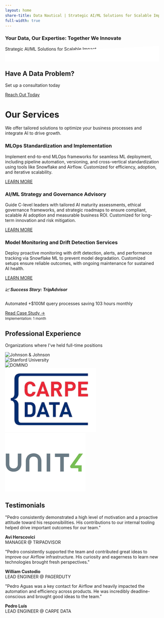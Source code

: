 ```yaml
---
layout: home
share-title: Data Nautical | Strategic AI/ML Solutions for Scalable Impact
full-width: true
---
```


<section id="hero" class="jumbotron jumbotron-fluid text-center text-white mb-0" style="background-image: url('/imgs/hero-background.jpg'); background-size: cover; background-position: center; position: relative;">
  <div class="container py-5">
    <h3 class="display-3 font-weight-bold text-uppercase">Your Data, Our Expertise: Together We Innovate</h3>
    <p class="lead font-weight-bold">Strategic AI/ML Solutions for Scalable Impact</p>
    <a href="https://calendly.com/pm19/30min" class="btn btn-primary btn-lg text-uppercase">See How We Can Help!</a>
  </div>
  <!-- Slanted bottom edge -->
  <div class="slant" style="position: absolute; bottom: -1px; left: 0; width: 100%; height: 50px; background: white; clip-path: polygon(0 100%, 100% 100%, 100% 0, 0 50%); filter: brightness(1);"></div>
</section>

<section id="cta" class="py-5 bg-primary text-white text-center">
  <div class="container">
    <h2 class="mb-2">Have A Data Problem?</h2>
    <p class="mb-4">Set up a consultation today</p>
    <a href="https://calendly.com/pm19/30min" class="btn btn-warning text-uppercase font-weight-bold">Reach Out Today</a>
  </div>
</section>

<div class="container my-5">
  <h1 class="text-center">Our Services</h1>
  <p class="text-center lead text-muted">We offer tailored solutions to optimize your business processes and integrate AI to drive growth.</p>
  <div class="row">
    <div class="col-lg-4 mb-4">
      <div class="card h-100 border-0 shadow">
        <div class="card-body">
          <h3 class="card-title">MLOps Standardization and Implementation</h3>
          <p class="card-text">Implement end-to-end MLOps frameworks for seamless ML deployment, including pipeline automation, versioning, and cross-vertical standardization using tools like Snowflake and Airflow. Customized for efficiency, adoption, and iterative scalability.</p>
          <a href="/services#mlops-standardization-and-implementation" class="btn btn-outline-primary">LEARN MORE</a>
        </div>
      </div>
    </div>
    <div class="col-lg-4 mb-4">
      <div class="card h-100 border-0 shadow">
        <div class="card-body">
          <h3 class="card-title">AI/ML Strategy and Governance Advisory</h3>
          <p class="card-text">
            Guide C-level leaders with tailored AI maturity assessments, ethical governance frameworks, and strategic roadmaps to ensure compliant, scalable AI adoption and measurable business ROI. Customized for long-term innovation and risk mitigation.
          </p>
          <a href="/services#ai-ml-strategy-and-governance-advisory" class="btn btn-outline-primary">LEARN MORE</a>
        </div>
      </div>
    </div>
    <div class="col-lg-4 mb-4">
      <div class="card h-100 border-0 shadow">
        <div class="card-body">
          <h3 class="card-title">Model Monitoring and Drift Detection Services</h3>
          <p class="card-text">Deploy proactive monitoring with drift detection, alerts, and performance tracking via Snowflake ML to prevent model degradation. Customized setups ensure reliable outcomes, with ongoing maintenance for sustained AI health.</p>
          <a href="/services#model-monitoring-and-drift-detection-services" class="btn btn-outline-primary">LEARN MORE</a>
        </div>
      </div>
    </div>
  </div>
</div>

<div class="container my-5">
  <div class="card mb-4 shadow-sm">
    <div class="card-body">
      <h5 class="card-title">📈 Success Story: TripAdvisor</h5>
      <p class="card-text">Automated +$100M query processes saving 103 hours monthly</p>
      <div class="d-flex flex-column flex-sm-row justify-content-between align-items-center">
        <div class="btn-group mb-2 mb-sm-0">
          <a href="/case-studies/scheduled-query-tool" class="btn btn-sm btn-outline-primary">Read Case Study →</a>
        </div>
        <small class="text-muted">Implementation: 1 month</small>
      </div>
    </div>
  </div>
</div>

<section id="clients" class="py-5 bg-light text-center">
  <div class="container">
    <h1 class="mb-3">Professional Experience</h1>
    <p class="text-muted mb-5">Organizations where I've held full-time positions</p>
    <div class="row justify-content-center">
      <div class="col-auto mb-4">
        <img src="/imgs/vodafone.webp" alt="Johnson & Johnson" class="client-logo img-fluid">
      </div>
      <div class="col-auto mb-4">
        <img src="/imgs/tripadvisor.png" alt="Stanford University" class="client-logo img-fluid">
      </div>
      <div class="col-auto mb-4">
        <img src="/imgs/wellhub.png" alt="DOMINO" class="client-logo img-fluid">
      </div>
      <div class="col-auto mb-4">
        <img src="/imgs/carpe-data.png" alt="Roche" class="client-logo img-fluid">
      </div>
      <div class="col-auto mb-4">
        <img src="/imgs/unit4.png" alt="World Health Organization" class="client-logo img-fluid">
      </div>
    </div>
  </div>
</section>

<section id="testimonials" class="py-5 text-center">
  <div class="container">
    <h1 class="mb-5">Testimonials</h1>
    <div class="row">
      <div class="col-md-4 mb-4">
        <div class="card h-100 border-0 shadow">
          <div class="card-body">
            <p class="font-italic card-text text-muted">"Pedro consistently demonstrated a high level of motivation and a proactive attitude toward his responsibilities. His contributions to our internal tooling helped drive important outcomes for our team."</p>
            <p class="text-muted"><b class= "text-dark">Avi Herscovici</b><br>MANAGER @ TRIPADVISOR</p>
          </div>
        </div>
      </div>
      <div class="col-md-4 mb-4">
        <div class="card h-100 border-0 shadow">
          <div class="card-body">
            <p class="font-italic card-text text-muted">"Pedro consistently supported the team and contributed great ideas to improve our Airflow infrastructure. His curiosity and eagerness to learn new technologies brought fresh perspectives."</p>
            <p class="text-muted"><b class= "text-dark">William Custodio</b><br>LEAD ENGINEER @ PAGERDUTY</p>
          </div>
        </div>
      </div>
      <div class="col-md-4 mb-4">
        <div class="card h-100 border-0 shadow">
          <div class="card-body">
            <p class="font-italic card-text text-muted">"Pedro Aguas was a key contact for Airflow and heavily impacted the automation and efficiency across products. He was incredibly deadline-conscious and brought good ideas to the team."</p>
            <p class="text-muted"><b class= "text-dark">Pedro Luís</b><br>LEAD ENGINEER @ CARPE DATA</p>
          </div>
        </div>
      </div>
    </div>
  </div>
</section>